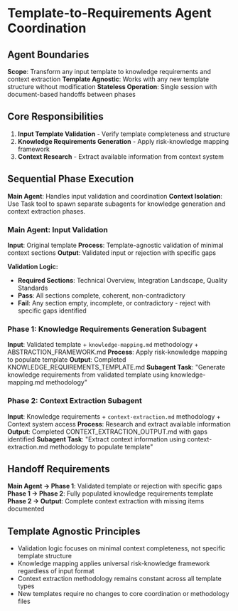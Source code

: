# Template-to-Requirements Agent Coordination

## Agent Boundaries

**Scope**: Transform any input template to knowledge requirements and context extraction
**Template Agnostic**: Works with any new template structure without modification
**Stateless Operation**: Single session with document-based handoffs between phases

## Core Responsibilities

1. **Input Template Validation** - Verify template completeness and structure
2. **Knowledge Requirements Generation** - Apply risk-knowledge mapping framework  
3. **Context Research** - Extract available information from context system

## Sequential Phase Execution

**Main Agent**: Handles input validation and coordination
**Context Isolation**: Use Task tool to spawn separate subagents for knowledge generation and context extraction phases.

### Main Agent: Input Validation
**Input**: Original template
**Process**: Template-agnostic validation of minimal context sections
**Output**: Validated input or rejection with specific gaps

**Validation Logic:**
- **Required Sections**: Technical Overview, Integration Landscape, Quality Standards
- **Pass**: All sections complete, coherent, non-contradictory
- **Fail**: Any section empty, incomplete, or contradictory - reject with specific gaps identified

### Phase 1: Knowledge Requirements Generation Subagent
**Input**: Validated template + `knowledge-mapping.md` methodology + ABSTRACTION_FRAMEWORK.md
**Process**: Apply risk-knowledge mapping to populate template
**Output**: Completed KNOWLEDGE_REQUIREMENTS_TEMPLATE.md
**Subagent Task**: "Generate knowledge requirements from validated template using knowledge-mapping.md methodology"

### Phase 2: Context Extraction Subagent
**Input**: Knowledge requirements + `context-extraction.md` methodology + Context system access
**Process**: Research and extract available information
**Output**: Completed CONTEXT_EXTRACTION_OUTPUT.md with gaps identified
**Subagent Task**: "Extract context information using context-extraction.md methodology to populate template"

## Handoff Requirements

**Main Agent → Phase 1**: Validated template or rejection with specific gaps
**Phase 1 → Phase 2**: Fully populated knowledge requirements template
**Phase 2 → Output**: Complete context extraction with missing items documented

## Template Agnostic Principles

- Validation logic focuses on minimal context completeness, not specific template structure
- Knowledge mapping applies universal risk-knowledge framework regardless of input format
- Context extraction methodology remains constant across all template types
- New templates require no changes to core coordination or methodology files
